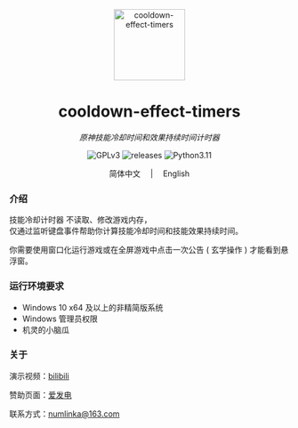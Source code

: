 <div align="center">
  <a style="text-decoration:none" href="https://github.com/numlinka/cooldown-effect-timers">
    <img width="128px" src="favicon.ico" alt="cooldown-effect-timers">
  </a>
</dev>

<div align="center">

  # cooldown-effect-timers

  _原神技能冷却时间和效果持续时间计时器_

</div>

<div align="center">
  <a style="text-decoration:none" href="https://www.gnu.org/licenses/gpl-3.0.zh-cn.html">
    <img src="https://img.shields.io/badge/License-GPLv3-lightblue" alt="GPLv3"/>
  </a>
  <a style="text-decoration:none" href="https://github.com/numlinka/cooldown-effect-timers/releases">
    <img src="https://img.shields.io/badge/releases-0.3.1-lightblue" alt="releases"/>
  </a>
  <a style="text-decoration:none" href="https://www.python.org/downloads/release/python-3120/">
    <img src="https://img.shields.io/badge/Python-3.12-lightblue" alt="Python3.11"/>
  </a>
</div>

<p></p>

<div align="center">
  简体中文
  　|　
  <a style="text-decoration:none" href="https://translate.google.com/?sl=en&text=Nothing">
    English
  </a>
</div>

<p></p>



<p></p>

<div align="left" style="max-width: 1000px;">

### 介绍

技能冷却计时器 不读取、修改游戏内存，<br/>
仅通过监听键盘事件帮助你计算技能冷却时间和技能效果持续时间。

你需要使用窗口化运行游戏或在全屏游戏中点击一次公告 ( 玄学操作 ) 才能看到悬浮窗。


### 运行环境要求

- Windows 10 x64 及以上的非精简版系统
- Windows 管理员权限
- 机灵的小脑瓜


### 关于

演示视频：[bilibili](https://www.bilibili.com/video/BV1E64y1W7V2)

赞助页面：[爱发电](https://afdian.net/a/numlinka)

联系方式：numlinka@163.com

</div>
